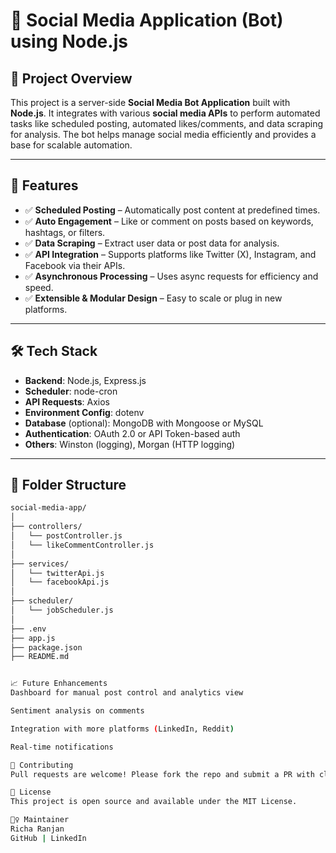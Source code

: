 # 🤖 Social Media Application (Bot) using Node.js

## 📌 Project Overview

This project is a server-side **Social Media Bot Application** built with **Node.js**. It integrates with various **social media APIs** to perform automated tasks like scheduled posting, automated likes/comments, and data scraping for analysis. The bot helps manage social media efficiently and provides a base for scalable automation.

---

## 🚀 Features

- ✅ **Scheduled Posting** – Automatically post content at predefined times.
- ✅ **Auto Engagement** – Like or comment on posts based on keywords, hashtags, or filters.
- ✅ **Data Scraping** – Extract user data or post data for analysis.
- ✅ **API Integration** – Supports platforms like Twitter (X), Instagram, and Facebook via their APIs.
- ✅ **Asynchronous Processing** – Uses async requests for efficiency and speed.
- ✅ **Extensible & Modular Design** – Easy to scale or plug in new platforms.

---

## 🛠️ Tech Stack

- **Backend**: Node.js, Express.js
- **Scheduler**: node-cron
- **API Requests**: Axios
- **Environment Config**: dotenv
- **Database** (optional): MongoDB with Mongoose or MySQL
- **Authentication**: OAuth 2.0 or API Token-based auth
- **Others**: Winston (logging), Morgan (HTTP logging)

---

## 📁 Folder Structure

```bash
social-media-app/
│
├── controllers/
│   └── postController.js
│   └── likeCommentController.js
│
├── services/
│   └── twitterApi.js
│   └── facebookApi.js
│
├── scheduler/
│   └── jobScheduler.js
│
├── .env
├── app.js
├── package.json
├── README.md


📈 Future Enhancements
Dashboard for manual post control and analytics view

Sentiment analysis on comments

Integration with more platforms (LinkedIn, Reddit)

Real-time notifications

🤝 Contributing
Pull requests are welcome! Please fork the repo and submit a PR with clear commits.

📄 License
This project is open source and available under the MIT License.

🙋‍♀️ Maintainer
Richa Ranjan
GitHub | LinkedIn
